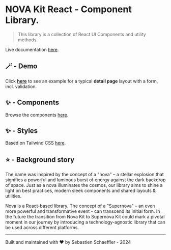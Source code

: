 # NOVA Kit React - Component Library.

> This library is a collection of React UI Components and utility methods.

Live documentation [here](https://sebschaeffler.github.io/nova-kit/).

## 🪄 - Demo

Click **[here](./src/stories/demo/detail-page/form-demo.tsx)** to see an example for a typical **detail page** layout with a form, incl. validation.

## ✨ - Components

Browse the components [here](./src/components).

## ✨ - Styles

Based on Tailwind CSS [here](./src/nova-styles.css).

## ⭐️ - Background story

The name was inspired by the concept of a "nova" – a
stellar explosion that signifies a powerful and luminous burst of energy against
the dark backdrop of space. Just as a nova illuminates the cosmos, our library
aims to shine a light on best practices, modern sleek components and shared
layouts & utilities. <br />

Nova is a React-based library. The concept of a "Supernova" – an even more powerful and transformative event - can transcend its initial form.
In the future the transition from Nova Kit to Supernova Kit could mark a pivotal moment in our journey by introducing a technology-agnostic library that can be used across different platforms.


---
Built and maintained with ❤️ by Sebastien Schaeffler - 2024

